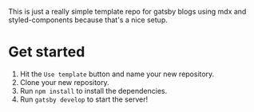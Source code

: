 This is just a really simple template repo for gatsby blogs using mdx and styled-components because that's a nice setup.

# Get started

1. Hit the `Use template` button and name your new repository.
2. Clone your new repository.
3. Run `npm install` to install the dependencies.
4. Run `gatsby develop` to start the server!